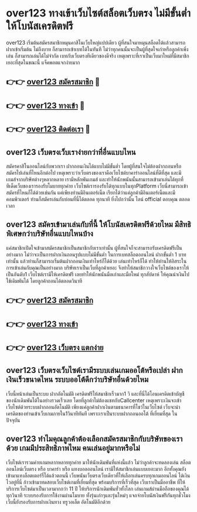 # over123 ทางเข้าเว็บไซต์สล็อตเว็บตรง ไม่มีขั้นต่ำ ให้โบนัสเครดิตฟรี

over123 เริ่มต้นสมัครสมาชิกหมุนคาสิโนเว็บใหญ่แปปเดียว ผู้ที่สนใจมาหมุนสล็อตได้แล้วสามารถฝากเข้าเริ่มต้น ไม่ถึงบาท ก็สามารถเข้าเบทได้ในทันที ไม่ว่าทุกคนนั้นจะเป็นผู้ที่สุดใจเก่าหรือลูกค้าเพิ่งเล่น ก็สามารถเล่นได้ไม่จำกัด เบทกับเว็บตรงทีเดียวของดีจริง เหตุเพราะที่เราเป็นเว็บมาใหม่ที่มีสมาชิกเยอะที่สุดในขณะนี้ แจ็คพอตแจกง่ายมาก

## 👉👉 [over123 สมัครสมาชิก](https://bit.ly/3Ckzg5n) 🎰
## 👉👉 [over123 ทางเข้า](https://bit.ly/3Ckzg5n) 🎰
## 👉👉 [over123 ติดต่อเรา](https://bit.ly/3Ckzg5n) 🎰

## over123 เว็บตรงเว็บเราง่ายกว่าที่อื่นแบบไหน
สมัครคาสิโนออนไลน์กับพวกเรา ฝากถอนเงินได้แบบไม่มีขั้นต่ำ โดยผู้ที่สนใจไม่ต้องฝากถอนหรือสมัครไปเล่นที่ไหนอีกต่อไป เหตุเพราะว่าเว็บตรงของเราคือเว็บไซต์บาคาร่าออนไลน์ที่ดีที่สุด และมีเกมส์จากบริษัทต่างๆหลากหลาย เรามีหลักพันเกมส์ และทำให้นักพนันนั้นสามารถเข้ามาเล่นได้ทุกที่ ทีเด็ดเว็บของเรารองรับโมบายทุกค่าย เว็บไซต์เรารองรับได้ทุกแบบในทุกPlatform เว็บนี่สามารถเข้าสมัครที่ไหนก็ได้ด้วยเช่นกัน แค่เพียงท่านมีอินเตอร์เน็ต เรียกได้ว่าแค่ลูกค้ามีอินเตอร์เน็ตและมีคอมพิวเตอร์ ท่านก็สมัครเล่นกับบ่อนที่นี่ได้ตลอด ทุกนาที ยิ่งไปกว่านั้น ไลน์ official ตอบคุณ ตลอดเวลา

## over123 สมัครเข้ามาเล่นกับที่นี้ ให้โบนัสเครดิตฟรีด้วยไหม มีสิทธิพิเศษกว่าบริษัทอื่นแบบไหนบ้าง
แค่สมาชิกเปิดใจเข้ามาสมัครสมาชิกเป็นสมาชิกกับเราเท่านั้น ผู้ที่สนใจก็จะสามารถรับเครดิตฟรีเป็นอย่างมาก ไม่ว่าจะเป็นการฝากเงินถอนรูปแบบไม่มีขั้นต่ำ ในการเบทสล็อตออนไลน์ ฝากขั้นต่ำ 1 บาทเท่านั้น แล้วท่านก็สามารถเริ่มต้นฝากถอนเงินเท่าไหร่ก็ได้ด้วย เล่นเท่าไหร่ก็ได้ ทำให้ท่านให้อิสระในการเข้าเล่นกับคุณเป็นอย่างมาก บริษัทเราเป็นเว็บที่ลูกค้าเยอะ จึงทำให้สมาชิกวางใจเว็บไซต์ของเราให้เป็นอันดับ1 เว็บไซต์เรามีให้เครดิตฟรี เลยทำให้นักพนันมือเก่าและมือใหม่ ทุกสัปดาห์ ให้คุณนำเงินไปใช้เดิมพันได้ โดยลูกค้าถอนได้ตลอดวินาที

## 👉👉 [over123 สมัครสมาชิก](https://bit.ly/3Ckzg5n)
## 👉👉 [over123 ทางเข้า](https://bit.ly/3Ckzg5n)
## 👉👉 [over123 เว็บตรง แตกง่าย](https://bit.ly/3Ckzg5n)

## over123 เว็บตรงเว็บไซต์เรามีระบบเล่นเกมออโต้หรือเปล่า ฝากเงินเร็วขนาดไหน ระบบออโต้ดีกว่าบริษัทอื่นด้วยไหม
เว็บนี้หน้าเล่นเป็นระบบ ฝากอัตโนมัติ เครดิตฟรีให้สมาชิกเร็วมาก1 วิ และที่นี่ได้โอนเครดิตเข้าบัญชีของนักเดิมพันได้ในอย่างรวดเร็วเลย โดยที่ลูกค้าไม่ต้องแชทกับCallcenter เหตุเพราะเงินจะเข้าเว็บไซต์ด้วยระบบฝากถอนอัตโนมัติ เพียงแค่ลูกค้าฝากเงินตามธนาคารที่โชว์ในเว็บไซต์ เว็บจะนำเครดิตของท่านเข้าเว็บเกมภายใน1วินาทีทันที เพราะเราเป็นระบบฝากถอนออโต้ ที่เยี่ยมที่สุด ในปัจจุบัน

## over123 ทำไมคุณลูกค้าต้องเลือกสมัครสมาชิกกับบริษัทของเราด้วย เกมมีประสิทธิภาพไหม คนเล่นอยู่มากหรือไม่
เว็บไซต์เรารวมค่ายเกมหลากหลายทุกค่าย มาให้นักเดิมพันที่แห่งนี้แล้ว ไม่ว่าลูกค้าจะทดลองเล่น สล็อตออนไลน์เว็บตรง หรือ บาคาร่า หรือ แทงบอลออนไลน์ เรามีให้สมาชิกเล่นแบบเยอะมาก อีกทั้งคุณยังเข้ามาแทงล็อตเตอร์รี่ได้แล้วตอนนี้ เว็บพนันเว็บตรงเว็บเดียวที่ให้เลือกเล่นครบทุกเกมออนไลน์ ได้เงินไวอยู่ที่นี่ ก้าวเข้ามาทดสอบเว็บไซต์เกมที่เยี่ยมที่สุด พร้อมบริการที่เร็วที่สุด เว็บเราเป็นมืออาชีพ ที่ให้บริการเว็บไซต์มาเป็นเวลามากกว่า 11 ปี ให้บริการนักเดิมพันทั่วทั้งโลก เล่นเกมส์ผ่านมือถือของคุณได้ทุกวินาที ระบบรองรับการใช้งานผ่านโมบาย ทั้งรุ่นเก่าๆและรุ่นใหม่ๆ แจกจ่ายโบนัสเงินฟรีกันทุกชั่วโมง เว็บนี้ยังรองรับการฝากเงินทาง ทรูวอเล็ต อัตโนมัติอีกด้วย
